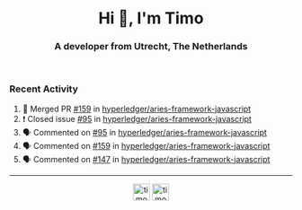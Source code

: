 <h1 align="center">Hi 👋, I'm Timo</h1>
<h3 align="center">A developer from Utrecht, The Netherlands</h3>
<br/>
<!-- https://github.com/rahuldkjain/github-profile-readme-generator --!>

<!--  <p align="left"><img src="https://github-readme-stats.vercel.app/api?username=timoglastra&show_icons=true&count_private=true&" alt="timoglastra" /></p> --!>

<!--
Github language stats
<p align="left"><img src="https://github-readme-stats.vercel.app/api/top-langs/?username=timoglastra&layout=compact" alt="timoglastra" /><p>
-->

<!-- Codestats language stats -->
<!-- <p align="left"><img src="https://codestats-readme.vercel.app/api/top-langs/?username=timoglastra&layout=compact&language_count=12" alt="timoglastra" /><p>    --!>
  
<h3>Recent Activity</h3>

<!--START_SECTION:activity-->
1. 🎉 Merged PR [#159](https://github.com/hyperledger/aries-framework-javascript/pull/159) in [hyperledger/aries-framework-javascript](https://github.com/hyperledger/aries-framework-javascript)
2. ❗️ Closed issue [#95](https://github.com/hyperledger/aries-framework-javascript/issues/95) in [hyperledger/aries-framework-javascript](https://github.com/hyperledger/aries-framework-javascript)
3. 🗣 Commented on [#95](https://github.com/hyperledger/aries-framework-javascript/issues/95) in [hyperledger/aries-framework-javascript](https://github.com/hyperledger/aries-framework-javascript)
4. 🗣 Commented on [#159](https://github.com/hyperledger/aries-framework-javascript/issues/159) in [hyperledger/aries-framework-javascript](https://github.com/hyperledger/aries-framework-javascript)
5. 🗣 Commented on [#147](https://github.com/hyperledger/aries-framework-javascript/issues/147) in [hyperledger/aries-framework-javascript](https://github.com/hyperledger/aries-framework-javascript)
<!--END_SECTION:activity-->

---

<p align="center">
<a href="https://twitter.com/timoglastra" target="blank"><img align="center" src="https://cdn.jsdelivr.net/npm/simple-icons@3.0.1/icons/twitter.svg" alt="timoglastra" height="30" width="30" /></a>
<a href="https://linkedin.com/in/timoglastra" target="blank"><img align="center" src="https://cdn.jsdelivr.net/npm/simple-icons@3.0.1/icons/linkedin.svg" alt="timoglastra" height="30" width="30" /></a>
</p>



